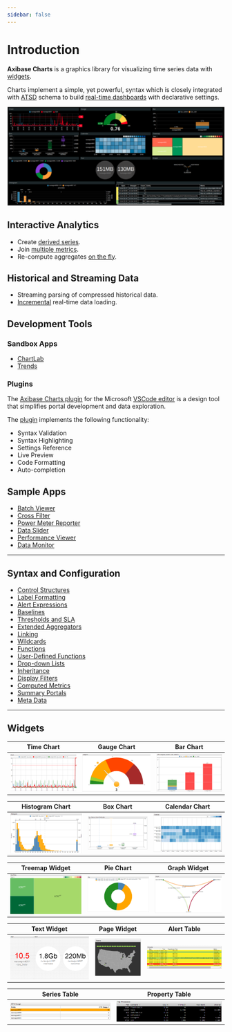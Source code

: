 ```yaml
---
sidebar: false
---
```


# Introduction

**Axibase Charts** is a graphics library for visualizing time series data with [widgets](./widgets/README.md).

Charts implement a simple, yet powerful, syntax which is closely integrated with [ATSD](https://axibase.com/docs/atsd/) schema to build [real-time dashboards](https://apps.axibase.com/chartlab/2ef08f32) with declarative settings.

![](./images/charts-3.png)

## Interactive Analytics

* Create [derived series](https://apps.axibase.com/chartlab/62e6c18f/3/).
* Join [multiple metrics](https://apps.axibase.com/chartlab/e0e0be77).
* Re-compute aggregates [on the fly](https://apps.axibase.com/chartlab/57b0a961/3/).

## Historical and Streaming Data

* Streaming parsing of compressed historical data.
* [Incremental](https://apps.axibase.com/chartlab/cc79ed62) real-time data loading.

## Development Tools

### Sandbox Apps

* [ChartLab](https://axibase.com/use-cases/tutorials/shared/chartlab.html)
* [Trends](https://axibase.com/use-cases/tutorials/shared/trends.html)

### Plugins

The [Axibase Charts plugin](https://marketplace.visualstudio.com/items?itemName=Axibase.axibasecharts-syntax) for the Microsoft [VSCode editor](https://code.visualstudio.com/) is a design tool that simplifies portal development and data exploration.

The [plugin](https://marketplace.visualstudio.com/items?itemName=Axibase.axibasecharts-syntax) implements the following functionality:

* Syntax Validation
* Syntax Highlighting
* Settings Reference
* Live Preview
* Code Formatting
* Auto-completion

## Sample Apps

* [Batch Viewer](https://apps.axibase.com/batch)
* [Cross Filter](https://axibase.com/docs/atsd/integration/data-applications/cross-filter.html)
* [Power Meter Reporter](https://axibase.com/docs/atsd/integration/data-applications/power-meter-reporter.html)
* [Data Slider](https://axibase.com/docs/atsd/integration/data-applications/data-slider.html)
* [Performance Viewer](https://axibase.com/docs/atsd/integration/data-applications/performance-viewer.html)
* [Data Monitor](https://axibase.com/docs/atsd/integration/data-applications/data-monitor.html)

---

## Syntax and Configuration

* [Control Structures](./syntax/control-structures.md)
* [Label Formatting](./syntax/label-formatting.md)
* [Alert Expressions](./syntax/alert-expression.md)
* [Baselines](./configuration/baselines.md)
* [Thresholds and SLA](./syntax/thresholds.md)
* [Extended Aggregators](./syntax/extended-aggregators.md)
* [Linking](./syntax/linking.md)
* [Wildcards](./syntax/wildcards.md)
* [Functions](./syntax/functions.md)  
* [User-Defined Functions](./syntax/udf.md)
* [Drop-down Lists](./configuration/drop-down-lists.md)
* [Inheritance](./configuration/inheritance.md)
* [Display Filters](./configuration/display-filters.md)
* [Computed Metrics](./configuration/computed-metrics.md)
* [Summary Portals](./configuration/summary-portals.md)
* [Meta Data](./configuration/meta-data.md)

---

## Widgets

Time Chart | Gauge Chart | Bar Chart
:--:|:--:|:--:
[![](./images/time-chart.png)](./widgets/time-chart/README.md) | [![](./images/gauge-chart.png)](./widgets/gauge-chart/README.md) | [![](./images/bar-chart.png)](./widgets/bar-chart/README.md)

Histogram Chart | Box Chart | Calendar Chart
:--:|:--:|:--:
[![](./images/histogram.png)](./widgets/histogram/README.md) | [![](./images/box-chart.png)](./widgets/box-chart/README.md) | [![](./images/calendar-chart.png)](./widgets/calendar-chart/README.md)

Treemap Widget | Pie Chart | Graph Widget
:--:|:--:|:--:
[![](./images/treemap-widget.png)](./widgets/treemap/README.md) | [![](./images/pie-chart.png)](./widgets/pie-chart/README.md) | [![](./images/graph.png)](./widgets/graph/README.md)

Text Widget | Page Widget | Alert Table
:--:|:--:|:--:
[![](./images/text-widget.png)](./widgets/text-widget/README.md) | [![](./images/page-widget.png)](./widgets/page-widget/README.md) | [![](./images/alert-console.png)](./widgets/alert-table/README.md)

Series Table | Property Table
:--:|:--:
[![](./images/streaming-table.png)](./widgets/series-table/README.md) | [![](./images/property-widget.png)](./widgets/property-table/README.md)
